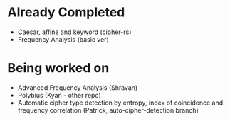 # Already Completed
 - Caesar, affine and keyword (cipher-rs)
 - Frequency Analysis (basic ver)

# Being worked on
- Advanced Frequency Analysis (Shravan)
- Polybius (Kyan - other repo)
- Automatic cipher type detection by entropy, index of coincidence and frequency correlation (Patrick, auto-cipher-detection branch)
